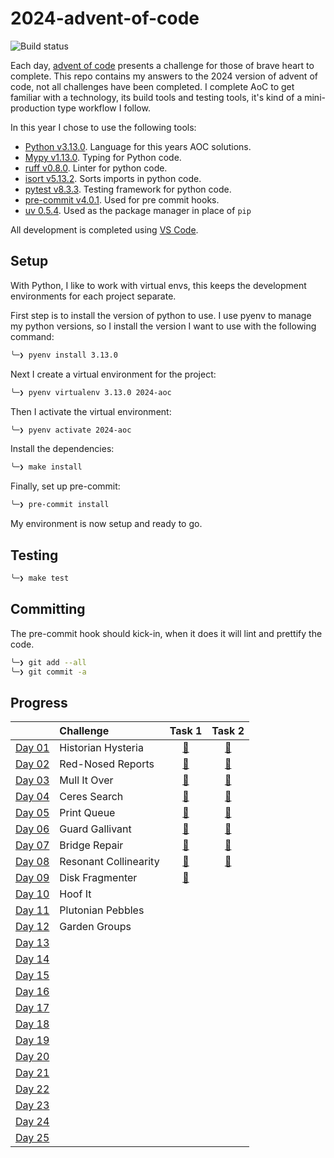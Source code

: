 # 2024-advent-of-code

![Build status](https://github.com/andrewfitzy/2024-advent-of-code/actions/workflows/build-and-test-project.yml/badge.svg)

Each day, [advent of code](https://adventofcode.com/2024) presents a challenge for those of brave heart to complete.
This repo contains my answers to the 2024 version of advent of code, not all challenges have been completed. I complete
AoC to get familiar with a technology, its build tools and testing tools, it's kind of a mini-production type workflow
I follow.

In this year I chose to use the following tools:
- [Python v3.13.0](https://www.python.org). Language for this years AOC solutions.
- [Mypy v1.13.0](https://mypy.readthedocs.io/en/stable/). Typing for Python code.
- [ruff v0.8.0](https://docs.astral.sh/ruff/). Linter for python code.
- [isort v5.13.2](https://pycqa.github.io/isort/). Sorts imports in python code.
- [pytest v8.3.3](https://docs.pytest.org/en/7.4.x/). Testing framework for python code.
- [pre-commit v4.0.1](https://pre-commit.com). Used for pre commit hooks.
- [uv 0.5.4](https://docs.astral.sh/uv/). Used as the package manager in place of `pip`

All development is completed using [VS Code](https://code.visualstudio.com).

## Setup
With Python, I like to work with virtual envs, this keeps the development environments for each project separate.

First step is to install the version of python to use. I use pyenv to manage my python versions, so I install
the version I want to use with the following command:
```bash
╰─❯ pyenv install 3.13.0
````

Next I create a virtual environment for the project:
```bash
╰─❯ pyenv virtualenv 3.13.0 2024-aoc
```

Then I activate the virtual environment:
```bash
╰─❯ pyenv activate 2024-aoc
```

Install the dependencies:
```bash
╰─❯ make install
```

Finally, set up pre-commit:
```bash
╰─❯ pre-commit install
```

My environment is now setup and ready to go.

## Testing
```bash
╰─❯ make test
```

## Committing
The pre-commit hook should kick-in, when it does it will lint and prettify the code.
```bash
╰─❯ git add --all
╰─❯ git commit -a
```

## Progress
|                                                | Challenge             |                                         Task 1                                          |                                         Task 2                                          |
| :--------------------------------------------- | :-------------------- | :-------------------------------------------------------------------------------------: | :-------------------------------------------------------------------------------------: |
| [Day 01](https://adventofcode.com/2024/day/1)  | Historian Hysteria    | [🌟](https://github.com/andrewfitzy/2024-advent-of-code/blob/main/src/day_01/task_01.py) | [🌟](https://github.com/andrewfitzy/2024-advent-of-code/blob/main/src/day_01/task_02.py) |
| [Day 02](https://adventofcode.com/2024/day/2)  | Red-Nosed Reports     | [🌟](https://github.com/andrewfitzy/2024-advent-of-code/blob/main/src/day_02/task_01.py) | [🌟](https://github.com/andrewfitzy/2024-advent-of-code/blob/main/src/day_02/task_02.py) |
| [Day 03](https://adventofcode.com/2024/day/3)  | Mull It Over          | [🌟](https://github.com/andrewfitzy/2024-advent-of-code/blob/main/src/day_03/task_01.py) | [🌟](https://github.com/andrewfitzy/2024-advent-of-code/blob/main/src/day_03/task_02.py) |
| [Day 04](https://adventofcode.com/2024/day/4)  | Ceres Search          | [🌟](https://github.com/andrewfitzy/2024-advent-of-code/blob/main/src/day_04/task_01.py) | [🌟](https://github.com/andrewfitzy/2024-advent-of-code/blob/main/src/day_04/task_02.py) |
| [Day 05](https://adventofcode.com/2024/day/5)  | Print Queue           | [🌟](https://github.com/andrewfitzy/2024-advent-of-code/blob/main/src/day_05/task_01.py) | [🌟](https://github.com/andrewfitzy/2024-advent-of-code/blob/main/src/day_05/task_02.py) |
| [Day 06](https://adventofcode.com/2024/day/6)  | Guard Gallivant       | [🌟](https://github.com/andrewfitzy/2024-advent-of-code/blob/main/src/day_06/task_01.py) | [🌟](https://github.com/andrewfitzy/2024-advent-of-code/blob/main/src/day_06/task_02.py) |
| [Day 07](https://adventofcode.com/2024/day/7)  | Bridge Repair         | [🌟](https://github.com/andrewfitzy/2024-advent-of-code/blob/main/src/day_07/task_01.py) | [🌟](https://github.com/andrewfitzy/2024-advent-of-code/blob/main/src/day_07/task_02.py) |
| [Day 08](https://adventofcode.com/2024/day/8)  | Resonant Collinearity | [🌟](https://github.com/andrewfitzy/2024-advent-of-code/blob/main/src/day_08/task_01.py) | [🌟](https://github.com/andrewfitzy/2024-advent-of-code/blob/main/src/day_08/task_02.py) |
| [Day 09](https://adventofcode.com/2024/day/9)  | Disk Fragmenter       |  [🌟](https://github.com/andrewfitzy/2024-advent-of-code/blob/main/src/day_09/task_01.py) |                                                                                         |
| [Day 10](https://adventofcode.com/2024/day/10) | Hoof It               |                                                                                         |                                                                                         |
| [Day 11](https://adventofcode.com/2024/day/11) | Plutonian Pebbles     |                                                                                         |                                                                                         |
| [Day 12](https://adventofcode.com/2024/day/12) | Garden Groups         |                                                                                         |                                                                                         |
| [Day 13](https://adventofcode.com/2024/day/13) |                    |                                                                                         |                                                                                         |
| [Day 14](https://adventofcode.com/2024/day/14) |                    |                                                                                         |                                                                                         |
| [Day 15](https://adventofcode.com/2024/day/15) |                    |                                                                                         |                                                                                         |
| [Day 16](https://adventofcode.com/2024/day/16) |                    |                                                                                         |                                                                                         |
| [Day 17](https://adventofcode.com/2024/day/17) |                    |                                                                                         |                                                                                         |
| [Day 18](https://adventofcode.com/2024/day/18) |                    |                                                                                         |                                                                                         |
| [Day 19](https://adventofcode.com/2024/day/19) |                    |                                                                                         |                                                                                         |
| [Day 20](https://adventofcode.com/2024/day/20) |                    |                                                                                         |                                                                                         |
| [Day 21](https://adventofcode.com/2024/day/21) |                    |                                                                                         |                                                                                         |
| [Day 22](https://adventofcode.com/2024/day/22) |                    |                                                                                         |                                                                                         |
| [Day 23](https://adventofcode.com/2024/day/23) |                    |                                                                                         |                                                                                         |
| [Day 24](https://adventofcode.com/2024/day/24) |                    |                                                                                         |                                                                                         |
| [Day 25](https://adventofcode.com/2024/day/25) |                    |                                                                                         |                                                                                         |